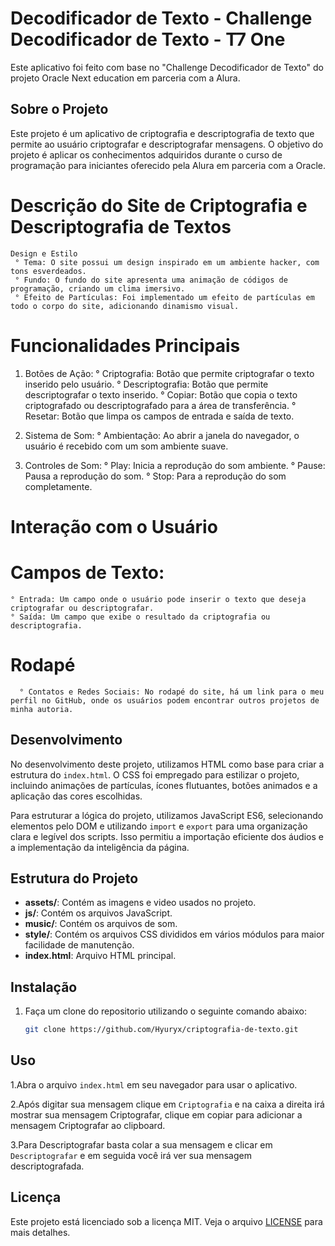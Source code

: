 # Decodificador de Texto - Challenge Decodificador de Texto - T7 One

Este aplicativo foi feito com base no "Challenge Decodificador de Texto" do projeto Oracle Next education em parceria com a Alura.

## Sobre o Projeto

Este projeto é um aplicativo de criptografia e descriptografia de texto que permite ao usuário criptografar e descriptografar mensagens. O objetivo do projeto é aplicar os conhecimentos adquiridos durante o curso de programação para iniciantes oferecido pela Alura em parceria com a Oracle.

# Descrição do Site de Criptografia e Descriptografia de Textos
    Design e Estilo
     ° Tema: O site possui um design inspirado em um ambiente hacker, com tons esverdeados.
     ° Fundo: O fundo do site apresenta uma animação de códigos de programação, criando um clima imersivo.
     ° Efeito de Partículas: Foi implementado um efeito de partículas em todo o corpo do site, adicionando dinamismo visual.

# Funcionalidades Principais
1. Botões de Ação:
    ° Criptografia: Botão que permite criptografar o texto inserido pelo usuário.
    ° Descriptografia: Botão que permite descriptografar o texto inserido.
    ° Copiar: Botão que copia o texto criptografado ou descriptografado para a área de transferência.
    ° Resetar: Botão que limpa os campos de entrada e saída de texto.

2. Sistema de Som:
    ° Ambientação: Ao abrir a janela do navegador, o usuário é recebido com um som ambiente suave.

3. Controles de Som:
    ° Play: Inicia a reprodução do som ambiente.
    ° Pause: Pausa a reprodução do som.
    ° Stop: Para a reprodução do som completamente.

# Interação com o Usuário
  # Campos de Texto:
    ° Entrada: Um campo onde o usuário pode inserir o texto que deseja criptografar ou descriptografar.
    ° Saída: Um campo que exibe o resultado da criptografia ou descriptografia.

# Rodapé
      ° Contatos e Redes Sociais: No rodapé do site, há um link para o meu perfil no GitHub, onde os usuários podem encontrar outros projetos de minha autoria.

## Desenvolvimento

No desenvolvimento deste projeto, utilizamos HTML como base para criar a estrutura do `index.html`. O CSS foi empregado para estilizar o projeto, incluindo animações de partículas, ícones flutuantes, botões animados e a aplicação das cores escolhidas.

Para estruturar a lógica do projeto, utilizamos JavaScript ES6, selecionando elementos pelo DOM e utilizando `import` e `export` para uma organização clara e legível dos scripts. Isso permitiu a importação eficiente dos áudios e a implementação da inteligência da página.

## Estrutura do Projeto

- **assets/**: Contém as imagens e video usados no projeto.
- **js/**: Contém os arquivos JavaScript.
- **music/**: Contém os arquivos de som.
- **style/**: Contém os arquivos CSS divididos em vários módulos para maior facilidade de manutenção.
- **index.html**: Arquivo HTML principal.

## Instalação

1. Faça um clone do repositorio utilizando o seguinte comando abaixo:
    ```sh
    git clone https://github.com/Hyuryx/criptografia-de-texto.git
    ```
    
## Uso

1.Abra o arquivo `index.html` em seu navegador para usar o aplicativo.

2.Após digitar sua mensagem clique em `Criptografia` e na caixa a direita irá mostrar sua mensagem Criptografar, clique em copiar para adicionar a mensagem Criptografar ao clipboard.

3.Para Descriptografar basta colar a sua mensagem e clicar em `Descriptografar` e em seguida você irá ver sua mensagem descriptografada.


## Licença

Este projeto está licenciado sob a licença MIT. Veja o arquivo [LICENSE](LICENSE) para mais detalhes.

